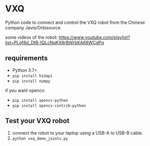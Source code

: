 # VXQ

Python code to connect and control the VXQ robot from the Chinese company Javis/Orbisource.

some videos of the robot: <https://www.youtube.com/playlist?list=PLgf8d_DtB-tQLcNqKX8rBWrbKA68WCdPq>

## requirements

- Python 3.7+
- `pip install hidapi`
- `pip install numpy`


if you want opencv:

- `pip install opencv-python`
- `pip install opencv-contrib-python`

## Test your VXQ robot

1. connect the robot to your laptop using a USB-A to USB-B cable.
2. `python vxq_demo_joints.py`
